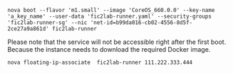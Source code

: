 

```
nova boot --flavor 'm1.small' --image 'CoreOS_660.0.0' --key-name 'a_key_name' --user-data 'fic2lab-runner.yaml' --security-groups 'fic2lab-runner-sg' --nic 'net-id=b99da016-cb02-4556-8d5f-2ce27a9a861d' fic2lab-runner
```

Please note that the service will not be accessible right after the first boot. Because the instance needs to download the required Docker image.


```
nova floating-ip-associate  fic2lab-runner 111.222.333.444
```
